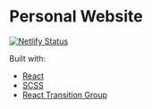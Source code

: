 # Personal Website

[![Netlify Status](https://api.netlify.com/api/v1/badges/4ef40505-7e98-418e-adc1-cf14f7194e5c/deploy-status)](https://app.netlify.com/sites/confident-visvesvaraya-40a291/deploys)

Built with:
- [React](https://reactjs.org/)
- [SCSS](https://sass-lang.com/)
- [React Transition Group](http://reactcommunity.org/react-transition-group/)
